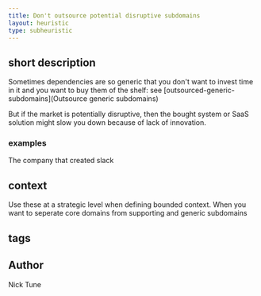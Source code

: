 ```yaml
---
title: Don't outsource potential disruptive subdomains
layout: heuristic
type: subheuristic
---
```


## short description

Sometimes dependencies are so generic that you don't want to invest time in it and you want to buy them of the shelf: see [outsourced-generic-subdomains](Outsource generic subdomains)

But if the market is potentially disruptive, then the bought system or SaaS solution might slow you down because of lack of innovation.

### examples

The company that created slack

## context

Use these at a strategic level when defining bounded context. When you want to seperate core domains from supporting and generic subdomains

## tags

## Author

Nick Tune
